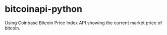 # bitcoinapi-python
Using Coinbase Bitcoin Price Index API showing the current market price of bitcoin.
